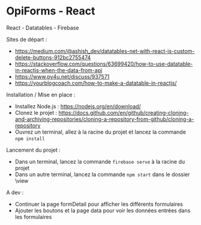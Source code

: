 # OpiForms - React
 
React - Datatables - Firebase
 
Sites de départ : 
- https://medium.com/@ashish_dev/datatables-net-with-react-js-custom-delete-buttons-912bc2755474
- https://stackoverflow.com/questions/63699420/how-to-use-datatable-in-reactjs-when-the-data-from-api
- https://www.py4u.net/discuss/937571
- https://yourblogcoach.com/how-to-make-a-datatable-in-reactjs/

Installation / Mise en place :

- Installez Node.js : https://nodejs.org/en/download/
- Clonez le projet : https://docs.github.com/en/github/creating-cloning-and-archiving-repositories/cloning-a-repository-from-github/cloning-a-repository
- Ouvrez un terminal, allez à la racine du projet et lancez la commande ```npm install ```

Lancement du projet :

- Dans un terminal, lancez la commande ```firebase serve``` à la racine du projet
- Dans un autre terminal, lancez la commande ```npm start``` dans le dossier \view

A dev :
-	Continuer la page formDetail pour afficher les différents formulaires 
-	Ajouter les boutons et la page data pour voir les données entrées dans les formulaires
